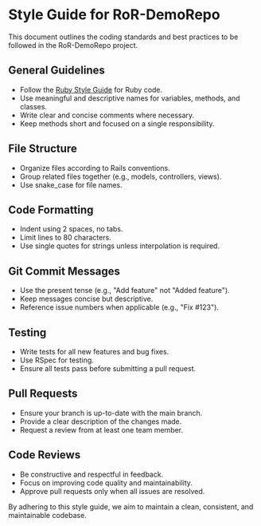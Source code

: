 # Style Guide for RoR-DemoRepo

This document outlines the coding standards and best practices to be followed in the RoR-DemoRepo project.

## General Guidelines
- Follow the [Ruby Style Guide](https://rubystyle.guide/) for Ruby code.
- Use meaningful and descriptive names for variables, methods, and classes.
- Write clear and concise comments where necessary.
- Keep methods short and focused on a single responsibility.

## File Structure
- Organize files according to Rails conventions.
- Group related files together (e.g., models, controllers, views).
- Use snake_case for file names.

## Code Formatting
- Indent using 2 spaces, no tabs.
- Limit lines to 80 characters.
- Use single quotes for strings unless interpolation is required.

## Git Commit Messages
- Use the present tense (e.g., "Add feature" not "Added feature").
- Keep messages concise but descriptive.
- Reference issue numbers when applicable (e.g., "Fix #123").

## Testing
- Write tests for all new features and bug fixes.
- Use RSpec for testing.
- Ensure all tests pass before submitting a pull request.

## Pull Requests
- Ensure your branch is up-to-date with the main branch.
- Provide a clear description of the changes made.
- Request a review from at least one team member.

## Code Reviews
- Be constructive and respectful in feedback.
- Focus on improving code quality and maintainability.
- Approve pull requests only when all issues are resolved.

By adhering to this style guide, we aim to maintain a clean, consistent, and maintainable codebase.